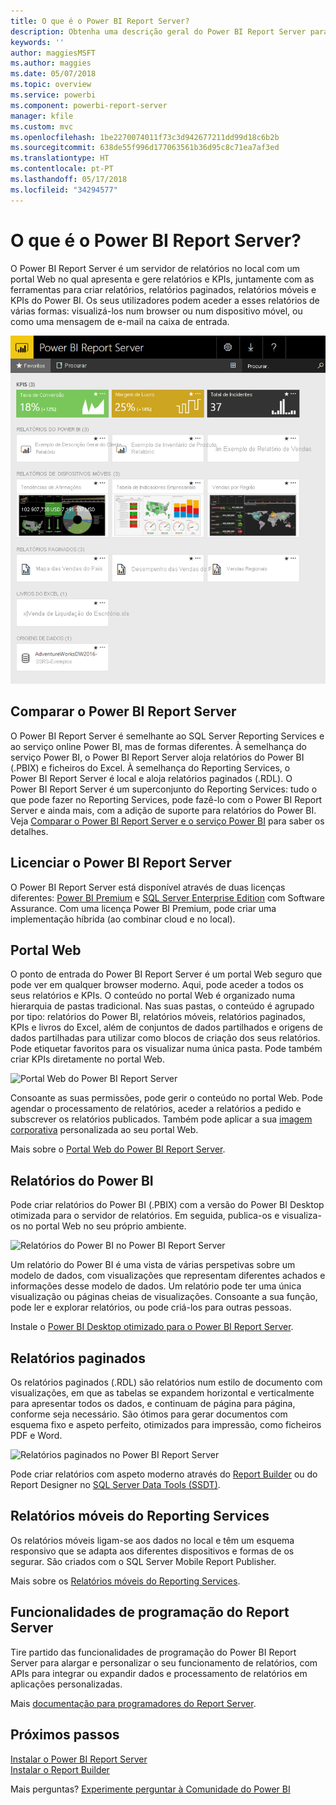 ```yaml
---
title: O que é o Power BI Report Server?
description: Obtenha uma descrição geral do Power BI Report Server para compreender a forma como se enquadra no SQL Server Reporting Services (SSRS) e no resto do Power BI.
keywords: ''
author: maggiesMSFT
ms.author: maggies
ms.date: 05/07/2018
ms.topic: overview
ms.service: powerbi
ms.component: powerbi-report-server
manager: kfile
ms.custom: mvc
ms.openlocfilehash: 1be2270074011f73c3d942677211dd99d18c6b2b
ms.sourcegitcommit: 638de55f996d177063561b36d95c8c71ea7af3ed
ms.translationtype: HT
ms.contentlocale: pt-PT
ms.lasthandoff: 05/17/2018
ms.locfileid: "34294577"
---
```

# <a name="what-is-power-bi-report-server"></a>O que é o Power BI Report Server?

O Power BI Report Server é um servidor de relatórios no local com um portal Web no qual apresenta e gere relatórios e KPIs, juntamente com as ferramentas para criar relatórios, relatórios paginados, relatórios móveis e KPIs do Power BI. Os seus utilizadores podem aceder a esses relatórios de várias formas: visualizá-los num browser ou num dispositivo móvel, ou como uma mensagem de e-mail na caixa de entrada.

![Portal Web do Power BI Report Server](media/get-started/power-bi-report-server-overview.png)

## <a name="comparing-power-bi-report-server"></a>Comparar o Power BI Report Server 
O Power BI Report Server é semelhante ao SQL Server Reporting Services e ao serviço online Power BI, mas de formas diferentes. À semelhança do serviço Power BI, o Power BI Report Server aloja relatórios do Power BI (.PBIX) e ficheiros do Excel. À semelhança do Reporting Services, o Power BI Report Server é local e aloja relatórios paginados (.RDL). O Power BI Report Server é um superconjunto do Reporting Services: tudo o que pode fazer no Reporting Services, pode fazê-lo com o Power BI Report Server e ainda mais, com a adição de suporte para relatórios do Power BI. Veja [Comparar o Power BI Report Server e o serviço Power BI](compare-report-server-service.md) para saber os detalhes.

## <a name="licensing-power-bi-report-server"></a>Licenciar o Power BI Report Server
O Power BI Report Server está disponível através de duas licenças diferentes: [Power BI Premium](../service-premium.md) e [SQL Server Enterprise Edition](https://www.microsoft.com/sql-server/sql-server-2017-editions) com Software Assurance. Com uma licença Power BI Premium, pode criar uma implementação híbrida (ao combinar cloud e no local).  

## <a name="web-portal"></a>Portal Web
O ponto de entrada do Power BI Report Server é um portal Web seguro que pode ver em qualquer browser moderno. Aqui, pode aceder a todos os seus relatórios e KPIs. O conteúdo no portal Web é organizado numa hierarquia de pastas tradicional. Nas suas pastas, o conteúdo é agrupado por tipo: relatórios do Power BI, relatórios móveis, relatórios paginados, KPIs e livros do Excel, além de conjuntos de dados partilhados e origens de dados partilhadas para utilizar como blocos de criação dos seus relatórios. Pode etiquetar favoritos para os visualizar numa única pasta. Pode também criar KPIs diretamente no portal Web. 

![Portal Web do Power BI Report Server](media/get-started/web-portal.png)

Consoante as suas permissões, pode gerir o conteúdo no portal Web. Pode agendar o processamento de relatórios, aceder a relatórios a pedido e subscrever os relatórios publicados. Também pode aplicar a sua [imagem corporativa](https://docs.microsoft.com/sql/reporting-services/branding-the-web-portal) personalizada ao seu portal Web. 

Mais sobre o [Portal Web do Power BI Report Server](https://docs.microsoft.com/sql/reporting-services/web-portal-ssrs-native-mode).

## <a name="power-bi-reports"></a>Relatórios do Power BI
Pode criar relatórios do Power BI (.PBIX) com a versão do Power BI Desktop otimizada para o servidor de relatórios. Em seguida, publica-os e visualiza-os no portal Web no seu próprio ambiente.

![Relatórios do Power BI no Power BI Report Server](media/get-started/powerbi-reports.png)

Um relatório do Power BI é uma vista de várias perspetivas sobre um modelo de dados, com visualizações que representam diferentes achados e informações desse modelo de dados.  Um relatório pode ter uma única visualização ou páginas cheias de visualizações. Consoante a sua função, pode ler e explorar relatórios, ou pode criá-los para outras pessoas.

Instale o [Power BI Desktop otimizado para o Power BI Report Server](quickstart-create-powerbi-report.md).

## <a name="paginated-reports"></a>Relatórios paginados
Os relatórios paginados (.RDL) são relatórios num estilo de documento com visualizações, em que as tabelas se expandem horizontal e verticalmente para apresentar todos os dados, e continuam de página para página, conforme seja necessário. São ótimos para gerar documentos com esquema fixo e aspeto perfeito, otimizados para impressão, como ficheiros PDF e Word.

![Relatórios paginados no Power BI Report Server](media/get-started/paginated-reports.png)

Pode criar relatórios com aspeto moderno através do [Report Builder](https://docs.microsoft.com/sql/reporting-services/report-builder/report-builder-in-sql-server-2016) ou do Report Designer no [SQL Server Data Tools (SSDT)](https://docs.microsoft.com/sql/reporting-services/tools/reporting-services-in-sql-server-data-tools-ssdt).

## <a name="reporting-services-mobile-reports"></a>Relatórios móveis do Reporting Services
Os relatórios móveis ligam-se aos dados no local e têm um esquema responsivo que se adapta aos diferentes dispositivos e formas de os segurar. São criados com o SQL Server Mobile Report Publisher.

Mais sobre os [Relatórios móveis do Reporting Services](https://docs.microsoft.com/sql/reporting-services/mobile-reports/create-mobile-reports-with-sql-server-mobile-report-publisher). 

## <a name="report-server-programming-features"></a>Funcionalidades de programação do Report Server
Tire partido das funcionalidades de programação do Power BI Report Server para alargar e personalizar o seu funcionamento de relatórios, com APIs para integrar ou expandir dados e processamento de relatórios em aplicações personalizadas.

Mais [documentação para programadores do Report Server](https://docs.microsoft.com/sql/reporting-services/reporting-services-developer-documentation).

## <a name="next-steps"></a>Próximos passos
[Instalar o Power BI Report Server](install-report-server.md)  
[Instalar o Report Builder](https://docs.microsoft.com/sql/reporting-services/install-windows/install-report-builder)  

Mais perguntas? [Experimente perguntar à Comunidade do Power BI](https://community.powerbi.com/)


